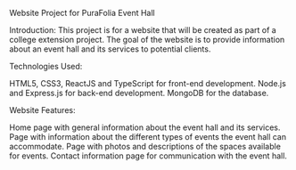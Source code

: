 Website Project for PuraFolia Event Hall

Introduction: This project is for a website that will be created as part of a college extension project. The goal of the website is to provide information about an event hall and its services to potential clients.

Technologies Used:

HTML5, CSS3, ReactJS and TypeScript for front-end development. Node.js and Express.js for back-end development. MongoDB for the database.

Website Features:

Home page with general information about the event hall and its services.
Page with information about the different types of events the event hall can accommodate.
Page with photos and descriptions of the spaces available for events.
Contact information page for communication with the event hall.